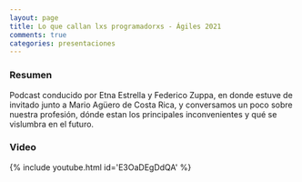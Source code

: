 ```yaml
---
layout: page
title: Lo que callan lxs programadorxs - Ágiles 2021
comments: true
categories: presentaciones
---
```


### Resumen

Podcast conducido por Etna Estrella y Federico Zuppa, en donde estuve de invitado junto a Mario Agüero de Costa Rica,
y conversamos un poco sobre nuestra profesión, dónde estan los principales inconvenientes y qué se vislumbra en el
futuro.

### Video

{% include youtube.html id='E3OaDEgDdQA' %}
